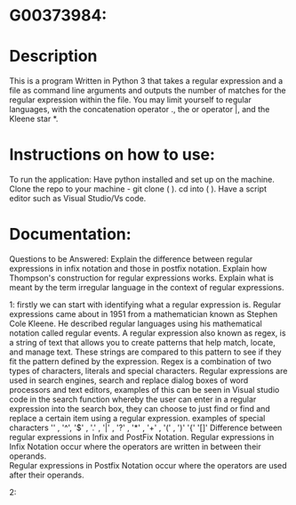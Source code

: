 # G00373984:
# Description
This is a program Written in Python 3 that takes a regular expression and a file as command line arguments and outputs the number of matches for the regular expression within the file. You may limit yourself to regular languages, with the concatenation operator ., the or operator |, and the Kleene star *.


# Instructions on how to use:
To run the application:
Have python installed and set up on the machine.
Clone the repo to your machine - git clone (    ).
cd into (    ).
Have a script editor such as Visual Studio/Vs code.

# Documentation:

Questions to be Answered:
Explain the difference between regular expressions in infix notation and those in postfix notation.
Explain how Thompson's construction for regular expressions works.
Explain what is meant by the term irregular language in the context of regular expressions.

1: firstly we can start with identifying what a regular expression is. Regular expressions came about in 1951 from a mathematician known as Stephen Cole Kleene.
   He described regular languages using his mathematical notation called regular events. A regular expression also known as regex, is a string of text that allows you to create      patterns that help match, locate, and manage text. These strings are compared to this pattern to see if they fit the pattern defined by the expression. Regex is a combination      of two types of characters, literals and special characters. Regular expressions are used in search engines, search and replace dialog boxes of word processors and text            editors, examples of this can be seen in Visual studio code in the search function whereby the user can enter in a regular expression into the search box, they can choose to      just find or find and replace a certain item using a regular expression. examples of special characters '' , '^', '$' , '.' , '|' , '?' , '*' , '+' , '(' , ')' '{' '[]'
   Difference between regular expressions in Infix and PostFix Notation.
   Regular expressions in Infix Notation occur where the operators are written in between their operands.  
   Regular expressions in Postfix Notation occur where the operators are used after their operands.
   
 2:
